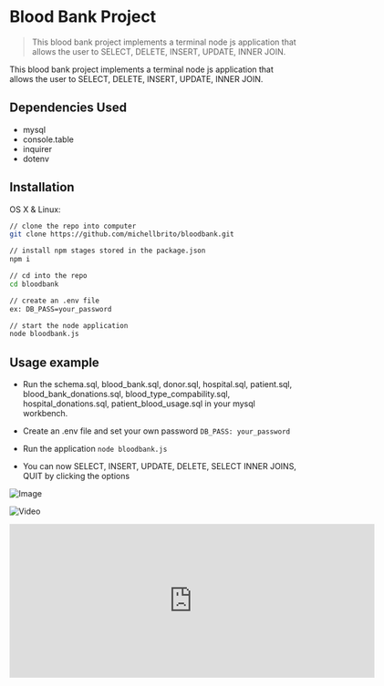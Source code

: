 # Blood Bank Project
> This blood bank project implements a terminal node js application that allows the user to SELECT, DELETE, INSERT, UPDATE, INNER JOIN. 

 This blood bank project implements a terminal node js application that allows the user to SELECT, DELETE, INSERT, UPDATE, INNER JOIN. 

## Dependencies Used 
- mysql
- console.table
- inquirer
- dotenv

## Installation

OS X & Linux:

```sh
// clone the repo into computer 
git clone https://github.com/michellbrito/bloodbank.git

// install npm stages stored in the package.json
npm i

// cd into the repo
cd bloodbank

// create an .env file
ex: DB_PASS=your_password

// start the node application 
node bloodbank.js
```

## Usage example

- Run the schema.sql, blood_bank.sql, donor.sql, hospital.sql, patient.sql, blood_bank_donations.sql, blood_type_compability.sql, hospital_donations.sql, patient_blood_usage.sql in your mysql workbench. 

- Create an .env file and set your own password
`DB_PASS: your_password` 

- Run the application
 `node bloodbank.js`
 
- You can now SELECT, INSERT, UPDATE, DELETE, SELECT INNER JOINS, QUIT by clicking the options

![Image](https://i.ibb.co/dPTCdL2/Screen-Shot-2019-12-31-at-7-40-17-PM.png)

![Video](https://gfycat.com/merryvariableeuropeanpolecat)

<iframe src='https://gfycat.com/ifr/MerryVariableEuropeanpolecat' frameborder='0' scrolling='no' allowfullscreen width='640' height='270'></iframe>



